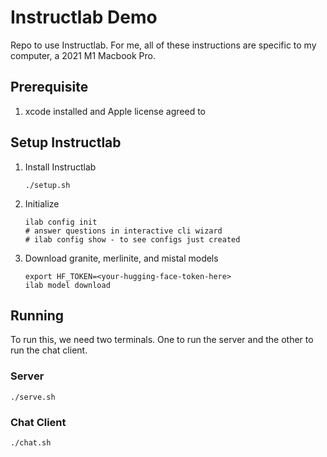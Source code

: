 # Instructlab Demo

Repo to use Instructlab.
For me, all of these instructions are specific to my computer, a 2021 M1 Macbook Pro.

## Prerequisite

1. xcode installed and Apple license agreed to

## Setup Instructlab

1. Install Instructlab

    ```shell
    ./setup.sh
    ```

2. Initialize

    ```shell
    ilab config init
    # answer questions in interactive cli wizard
    # ilab config show - to see configs just created
    ```

3. Download granite, merlinite, and mistal models

    ```shell
    export HF_TOKEN=<your-hugging-face-token-here>
    ilab model download
    ```

## Running

To run this, we need two terminals.
One to run the server and the other to run the chat client.

### Server

```shell
./serve.sh
```

### Chat Client

```shell
./chat.sh
```

